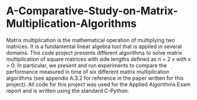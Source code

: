 # A-Comparative-Study-on-Matrix-Multiplication-Algorithms
Matrix multiplication is the mathematical operation of multiplying two matrices. It is a fundamental linear algebra tool that is applied in several domains. This code project presents different algorithms to solve matrix multiplication of square matrices with side lengths defined as n = 2 x with x > 0. In particular, we present and run experiments to compare the performance measured in time of six different matrix multiplication algorithms (see appendix A.3.2 for reference in the paper written for this project). All code for this project was used for the Applied Algorithms Exam report and is written using the standard C-Python.
